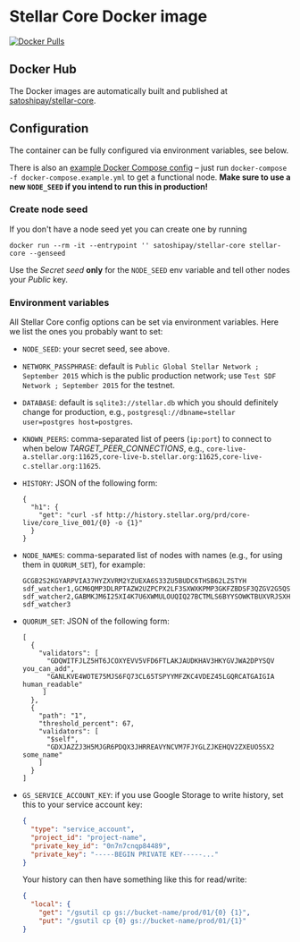 # Stellar Core Docker image

[![Docker Pulls](https://img.shields.io/docker/pulls/satoshipay/stellar-core.svg)](https://hub.docker.com/r/satoshipay/stellar-core/)

## Docker Hub

The Docker images are automatically built and published at [satoshipay/stellar-core](https://hub.docker.com/r/satoshipay/stellar-core/).

## Configuration

The container can be fully configured via environment variables, see below.

There is also an [example Docker Compose config](docker-compose.example.yml) – just run
`docker-compose -f docker-compose.example.yml` to get a functional node.
**Make sure to use a new `NODE_SEED` if you intend to run this in production!**

### Create node seed

If you don't have a node seed yet you can create one by running
```
docker run --rm -it --entrypoint '' satoshipay/stellar-core stellar-core --genseed
```
Use the *Secret seed* **only** for the `NODE_SEED` env variable and tell other nodes
your *Public* key.

### Environment variables

All Stellar Core config options can be set via environment variables. Here we list the
ones you probably want to set:

* `NODE_SEED`: your secret seed, see above.

* `NETWORK_PASSPHRASE`: default is `Public Global Stellar Network ; September 2015` which
  is the public production network; use `Test SDF Network ; September 2015` for the testnet.

* `DATABASE`: default is `sqlite3://stellar.db` which you should definitely change for production,
   e.g., `postgresql://dbname=stellar user=postgres host=postgres`.

* `KNOWN_PEERS`: comma-separated list of peers (`ip:port`) to connect to when
   below *TARGET_PEER_CONNECTIONS*, e.g.,
   `core-live-a.stellar.org:11625,core-live-b.stellar.org:11625,core-live-c.stellar.org:11625`.

* `HISTORY`: JSON of the following form:
   ```
   {
     "h1": {
       "get": "curl -sf http://history.stellar.org/prd/core-live/core_live_001/{0} -o {1}"
     }
   }
   ```
* `NODE_NAMES`: comma-separated list of nodes with names (e.g., for using them in `QUORUM_SET`), for example:
   ```
   GCGB2S2KGYARPVIA37HYZXVRM2YZUEXA6S33ZU5BUDC6THSB62LZSTYH  sdf_watcher1,GCM6QMP3DLRPTAZW2UZPCPX2LF3SXWXKPMP3GKFZBDSF3QZGV2G5QSTK  sdf_watcher2,GABMKJM6I25XI4K7U6XWMULOUQIQ27BCTMLS6BYYSOWKTBUXVRJSXHYQ  sdf_watcher3

   ```

* `QUORUM_SET`: JSON of the following form:
   ```
   [
     {
       "validators": [
         "GDQWITFJLZ5HT6JCOXYEVV5VFD6FTLAKJAUDKHAV3HKYGVJWA2DPYSQV you_can_add",
         "GANLKVE4WOTE75MJS6FQ73CL65TSPYYMFZKC4VDEZ45LGQRCATGAIGIA human_readable"
        ]
     },
     {
       "path": "1",
       "threshold_percent": 67,
       "validators": [
         "$self",
         "GDXJAZZJ3H5MJGR6PDQX3JHRREAVYNCVM7FJYGLZJKEHQV2ZXEUO5SX2 some_name"
       ]
     }
   ]
   ```

* `GS_SERVICE_ACCOUNT_KEY`: if you use Google Storage to write history, set this to your service account key:
  ```json
  {
    "type": "service_account",
    "project_id": "project-name",
    "private_key_id": "0n7n7cnqp84489",
    "private_key": "-----BEGIN PRIVATE KEY-----..."
  }
  ```

  Your history can then have something like this for read/write:

  ```json
  {
    "local": {
      "get": "/gsutil cp gs://bucket-name/prod/01/{0} {1}",
      "put": "/gsutil cp {0} gs://bucket-name/prod/01/{1}"
  }
  ```
